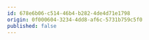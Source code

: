 ```yaml
---
id: 678e6b06-c514-46b4-b282-4de4d71e1798
origin: 0f000604-3234-4dd8-af6c-5731b759c5f0
published: false
---
```

